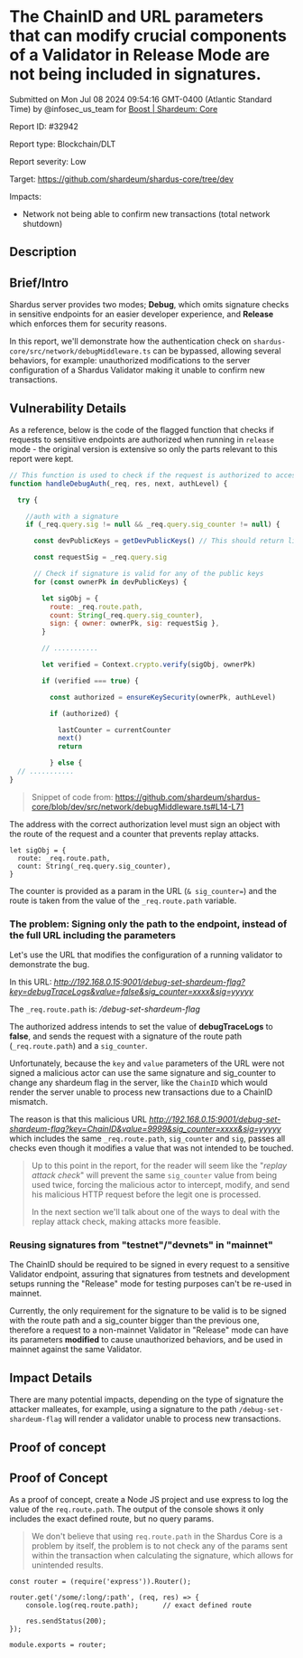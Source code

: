 
# The ChainID and URL parameters that can modify crucial components of a Validator in Release Mode are not being included in signatures.

Submitted on Mon Jul 08 2024 09:54:16 GMT-0400 (Atlantic Standard Time) by @infosec_us_team for [Boost | Shardeum: Core](https://immunefi.com/bounty/shardeum-core-boost/)

Report ID: #32942

Report type: Blockchain/DLT

Report severity: Low

Target: https://github.com/shardeum/shardus-core/tree/dev

Impacts:
- Network not being able to confirm new transactions (total network shutdown)

## Description
## Brief/Intro

Shardus server provides two modes; **Debug**, which omits signature checks in sensitive endpoints for an easier developer experience, and **Release** which enforces them for security reasons.

In this report, we'll demonstrate how the authentication check on `shardus-core/src/network/debugMiddleware.ts` can be bypassed, allowing several behaviors, for example: unauthorized modifications to the server configuration of a Shardus Validator making it unable to confirm new transactions.

## Vulnerability Details

As a reference, below is the code of the flagged function that checks if requests to sensitive endpoints are authorized when running in `release` mode - the original version is extensive so only the parts relevant to this report were kept.

```javascript
// This function is used to check if the request is authorized to access the debug endpoint
function handleDebugAuth(_req, res, next, authLevel) {

  try {

    //auth with a signature
    if (_req.query.sig != null && _req.query.sig_counter != null) {

      const devPublicKeys = getDevPublicKeys() // This should return list of public keys

      const requestSig = _req.query.sig

      // Check if signature is valid for any of the public keys
      for (const ownerPk in devPublicKeys) {

        let sigObj = {
          route: _req.route.path,
          count: String(_req.query.sig_counter),
          sign: { owner: ownerPk, sig: requestSig },
        }

        // ...........

        let verified = Context.crypto.verify(sigObj, ownerPk)

        if (verified === true) {

          const authorized = ensureKeySecurity(ownerPk, authLevel)

          if (authorized) {

            lastCounter = currentCounter
            next()
            return

          } else {
  // ...........
}
```
> Snippet of code from: https://github.com/shardeum/shardus-core/blob/dev/src/network/debugMiddleware.ts#L14-L71

The address with the correct authorization level must sign an object with the route of the request and a counter that prevents replay attacks.

```
let sigObj = {
  route: _req.route.path,
  count: String(_req.query.sig_counter),
}
```

The counter is provided as a param in the URL (`& sig_counter=`) and the route is taken from the value of the `_req.route.path` variable.

### The problem: Signing only the path to the endpoint, instead of the full URL including the parameters

Let's use the URL that modifies the configuration of a running validator to demonstrate the bug.

In this URL: *http://192.168.0.15:9001/debug-set-shardeum-flag?key=debugTraceLogs&value=false&sig_counter=xxxx&sig=yyyyy*

The `_req.route.path` is: */debug-set-shardeum-flag*

The authorized address intends to set the value of **debugTraceLogs** to **false**, and sends the request with a signature of the route path (`_req.route.path`) and a `sig_counter`.

Unfortunately, because the `key` and `value` parameters of the URL were not signed a malicious actor can use the same signature and sig_counter to change any shardeum flag in the server, like the `ChainID` which would render the server unable to process new transactions due to a ChainID mismatch.

The reason is that this malicious URL *http://192.168.0.15:9001/debug-set-shardeum-flag?key=ChainID&value=9999&sig_counter=xxxx&sig=yyyyy* which includes the same `_req.route.path`, `sig_counter` and `sig`, passes all checks even though it modifies a value that was not intended to be touched.

> Up to this point in the report, for the reader will seem like the "*replay attack check*" will prevent the same `sig_counter` value from being used twice, forcing the malicious actor to intercept, modify, and send his malicious HTTP request before the legit one is processed.
>
> In the next section we'll talk about one of the ways to deal with the replay attack check, making attacks more feasible.

### Reusing signatures from "testnet"/"devnets" in "mainnet"

The ChainID should be required to be signed in every request to a sensitive Validator endpoint, assuring that signatures from testnets and development setups running the "Release" mode for testing purposes can't be re-used in mainnet.

Currently, the only requirement for the signature to be valid is to be signed with the route path and a sig_counter bigger than the previous one, therefore a request to a non-mainnet Validator in "Release" mode can have its parameters **modified** to cause unauthorized behaviors, and be used in mainnet against the same Validator.

## Impact Details

There are many potential impacts, depending on the type of signature the attacker malleates, for example, using a signature to the path `/debug-set-shardeum-flag` will render a validator unable to process new transactions.


        
## Proof of concept
## Proof of Concept

As a proof of concept, create a Node JS project and use express to log the value of the `req.route.path`. The output of the console shows it only includes the exact defined route, but no query params.

> We don't believe that using `req.route.path` in the Shardus Core is a problem by itself, the problem is to not check any of the params sent within the transaction when calculating the signature, which allows for unintended results.

```
const router = (require('express')).Router();

router.get('/some/:long/:path', (req, res) => {
    console.log(req.route.path);      // exact defined route

    res.sendStatus(200);
});

module.exports = router;

```